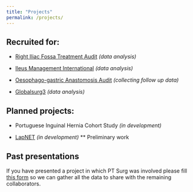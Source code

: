 ```yaml
---
title: "Projects"
permalink: /projects/
---
```


## Recruited for:
* [Right Iliac Fossa Treatment Audit](http://wmresearch.org.uk/studies/) *(data analysis)*

* [Ileus Management International](http://eurosurg.org/imagine-hub/) *(data analysis)*


* [Oesophago-gastric Anastomosis Audit](https://www.ogaa.org.uk/) *(collecting follow up data)*

* [Globalsurg3](https://globalsurg.org/projects/cohort-studies/globalsurg-3/) *(data analysis)*

## Planned projects:
* Portuguese Inguinal Hernia Cohort Study *(in development)*

* [LapNET](http://ptsurg.org/lapnet/) *(in development)*
** Preliminary work

## Past presentations
If you have presented a project in which PT Surg was involved please fill [this form](https://goo.gl/forms/Uiji7bUyg4RswNNJ2) so we can gather all the data to share with the remaining collaborators.
